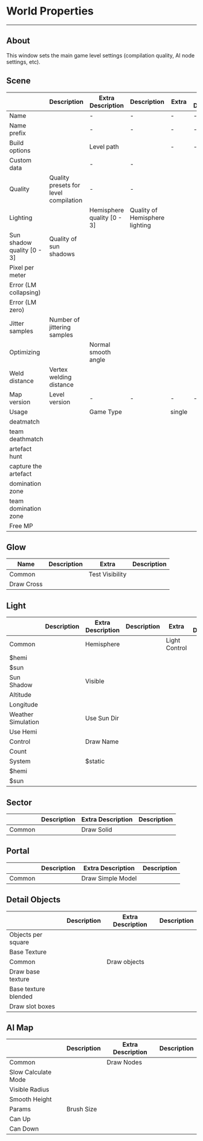 # World Properties

___

## About

This window sets the main game level settings (compilation quality, AI node settings, etc).

## Scene

<table>
  <thead>
    <tr>
      <th />
      <th>Description</th>
      <th>Extra Description</th>
      <th>Description</th>
      <th>Extra</th>
      <th>Extra Description</th>
    </tr>
  </thead>
  <tbody>
    <tr>
      <td>Name</td>
      <td />
      <td>-</td>
      <td>-</td>
      <td>-</td>
      <td>-</td>
    </tr>
    <tr>
      <td>Name prefix</td>
      <td />
      <td>-</td>
      <td>-</td>
      <td>-</td>
      <td>-</td>
    </tr>
    <tr>
      <td rowSpan={11}>Build options</td>
      <td rowSpan={11} />
      <td>Level path</td>
      <td />
      <td>-</td>
      <td>-</td>
    </tr>
    <tr>
      <td>Custom data</td>
      <td />
      <td>-</td>
      <td>-</td>
    </tr>
    <tr>
      <td>Quality</td>
      <td>Quality presets for level compilation</td>
      <td>-</td>
      <td>-</td>
    </tr>
    <tr>
      <td rowSpan={6}>Lighting</td>
      <td rowSpan={6} />
      <td>Hemisphere quality [0 - 3]</td>
      <td>Quality of Hemisphere lighting</td>
    </tr>
    <tr>
      <td>Sun shadow quality [0 - 3]</td>
      <td>Quality of sun shadows</td>
    </tr>
    <tr>
      <td>Pixel per meter</td>
      <td />
    </tr>
    <tr>
      <td>Error (LM collapsing)</td>
      <td />
    </tr>
    <tr>
      <td>Error (LM zero)</td>
      <td />
    </tr>
    <tr>
      <td>Jitter samples</td>
      <td>Number of jittering samples</td>
    </tr>
    <tr>
      <td rowSpan={2}>Optimizing</td>
      <td rowSpan={2} />
      <td>Normal smooth angle</td>
      <td />
    </tr>
    <tr>
      <td>Weld distance</td>
      <td>Vertex welding distance</td>
    </tr>
    <tr>
      <td>Map version</td>
      <td>Level version</td>
      <td>-</td>
      <td>-</td>
      <td>-</td>
      <td>-</td>
    </tr>
    <tr>
      <td rowSpan={8}>Usage</td>
      <td rowSpan={8} />
      <td rowSpan={8}>Game Type</td>
      <td rowSpan={8} />
      <td>single</td>
      <td />
    </tr>
    <tr>
      <td>deatmatch</td>
      <td />
    </tr>
    <tr>
      <td>team deathmatch</td>
      <td />
    </tr>
    <tr>
      <td>artefact hunt</td>
      <td />
    </tr>
    <tr>
      <td>capture the artefact</td>
      <td />
    </tr>
    <tr>
      <td>domination zone</td>
      <td />
    </tr>
    <tr>
      <td>team domination zone</td>
      <td />
    </tr>
    <tr>
      <td>Free MP</td>
      <td />
    </tr>
  </tbody>
</table>

## Glow

<table>
  <thead>
    <tr>
      <th>Name</th>
      <th>Description</th>
      <th>Extra</th>
      <th>Description</th>
    </tr>
  </thead>
  <tbody>
    <tr>
      <td rowSpan={2}>Common</td>
      <td rowSpan={2} />
      <td>Test Visibility</td>
      <td />
    </tr>
    <tr>
      <td>Draw Cross</td>
      <td />
    </tr>
  </tbody>
</table>

## Light

<table>
  <thead>
    <tr>
      <th />
      <th>Description</th>
      <th>Extra Description</th>
      <th>Description</th>
      <th>Extra</th>
      <th>Extra Description</th>
      <th>Extra</th>
      <th>Extra Description</th>
    </tr>
  </thead>
  <tbody>
    <tr>
      <td rowSpan={13}>Common</td>
      <td rowSpan={13} />
      <td rowSpan={3}>Hemisphere</td>
      <td rowSpan={3} />
      <td rowSpan={3}>Light Control</td>
      <td rowSpan={3} />
      <td>$static</td>
      <td />
    </tr>
    <tr>
      <td>$hemi</td>
      <td />
    </tr>
    <tr>
      <td>$sun</td>
      <td />
    </tr>
    <tr>
      <td rowSpan={5}>Sun Shadow</td>
      <td rowSpan={5} />
      <td>Visible</td>
      <td />
      <td />
      <td />
    </tr>
    <tr>
      <td>Altitude</td>
      <td />
      <td />
      <td />
    </tr>
    <tr>
      <td>Longitude</td>
      <td />
      <td />
      <td />
    </tr>
    <tr>
      <td rowSpan={2}>Weather Simulation</td>
      <td rowSpan={2} />
      <td>Use Sun Dir</td>
      <td />
    </tr>
    <tr>
      <td>Use Hemi</td>
      <td />
    </tr>
    <tr>
      <td rowSpan={5}>Control</td>
      <td rowSpan={5} />
      <td>Draw Name</td>
      <td />
      <td />
      <td />
    </tr>
    <tr>
      <td>Count</td>
      <td />
      <td />
      <td />
    </tr>
    <tr>
      <td rowSpan={3}>System</td>
      <td rowSpan={3} />
      <td>$static</td>
      <td />
    </tr>
    <tr>
      <td>$hemi</td>
      <td />
    </tr>
    <tr>
      <td>$sun</td>
      <td />
    </tr>
  </tbody>
</table>

## Sector

<table>
  <thead>
    <tr>
      <th />
      <th>Description</th>
      <th>Extra Description</th>
      <th>Description</th>
    </tr>
  </thead>
  <tbody>
    <tr>
      <td>Common</td>
      <td />
      <td>Draw Solid</td>
      <td />
    </tr>
  </tbody>
</table>

## Portal

<table>
  <thead>
    <tr>
      <th />
      <th>Description</th>
      <th>Extra Description</th>
      <th>Description</th>
    </tr>
  </thead>
  <tbody>
    <tr>
      <td>Common</td>
      <td />
      <td>Draw Simple Model</td>
      <td />
    </tr>
  </tbody>
</table>

## Detail Objects

<table>
  <thead>
    <tr>
      <th />
      <th>Description</th>
      <th>Extra Description</th>
      <th>Description</th>
    </tr>
  </thead>
  <tbody>
    <tr>
      <td>Objects per square</td>
      <td />
      <td />
      <td />
    </tr>
    <tr>
      <td>Base Texture</td>
      <td />
      <td />
      <td />
    </tr>
    <tr>
      <td rowSpan={4}>Common</td>
      <td rowSpan={4} />
      <td>Draw objects</td>
      <td />
    </tr>
    <tr>
      <td>Draw base texture</td>
      <td />
    </tr>
    <tr>
      <td>Base texture blended</td>
      <td />
    </tr>
    <tr>
      <td>Draw slot boxes</td>
      <td />
    </tr>
  </tbody>
</table>

## AI Map

<table>
  <thead>
    <tr>
      <th />
      <th>Description</th>
      <th>Extra Description</th>
      <th>Description</th>
    </tr>
  </thead>
  <tbody>
    <tr>
      <td rowSpan={4}>Common</td>
      <td rowSpan={7} />
      <td>Draw Nodes</td>
      <td />
    </tr>
    <tr>
      <td>Slow Calculate Mode</td>
      <td />
    </tr>
    <tr>
      <td>Visible Radius</td>
      <td />
    </tr>
    <tr>
      <td>Smooth Height</td>
      <td />
    </tr>
    <tr>
      <td rowSpan={3}>Params</td>
      <td>Brush Size</td>
      <td />
    </tr>
    <tr>
      <td>Can Up</td>
      <td />
    </tr>
    <tr>
      <td>Can Down</td>
      <td />
    </tr>
  </tbody>
</table>
